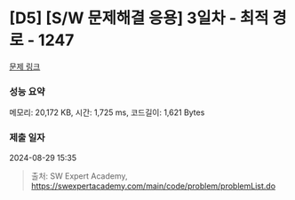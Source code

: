 # [D5] [S/W 문제해결 응용] 3일차 - 최적 경로 - 1247 

[문제 링크](https://swexpertacademy.com/main/code/problem/problemDetail.do?contestProbId=AV15OZ4qAPICFAYD) 

### 성능 요약

메모리: 20,172 KB, 시간: 1,725 ms, 코드길이: 1,621 Bytes

### 제출 일자

2024-08-29 15:35



> 출처: SW Expert Academy, https://swexpertacademy.com/main/code/problem/problemList.do